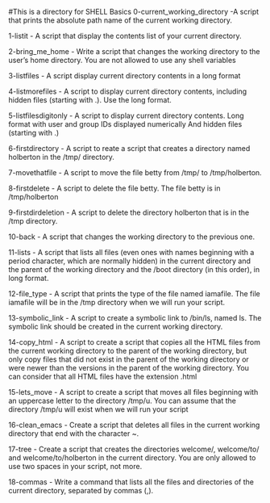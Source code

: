#This is a directory for SHELL Basics
0-current_working_directory -A script that prints the absolute path name of the current working directory.

1-listit - A script that display the contents list of your current directory.

2-bring_me_home - Write a script that changes the working directory to the user’s home directory. You are not allowed to use any shell variables

3-listfiles - A script display current directory contents in a long format

4-listmorefiles - A script to display current directory contents, including hidden files (starting with .). Use the long format.

5-listfilesdigitonly - A script to display current directory contents. Long format with user and group IDs displayed numerically And hidden files (starting with .)

6-firstdirectory - A script to reate a script that creates a directory named holberton in the /tmp/ directory.

7-movethatfile - A script to move the file betty from /tmp/ to /tmp/holberton.

8-firstdelete - A script to delete the file betty. The file betty is in /tmp/holberton

9-firstdirdeletion - A script to delete the directory holberton that is in the /tmp directory.

10-back - A script that changes the working directory to the previous one.

11-lists - A script that lists all files (even ones with names beginning with a period character, which are normally hidden) in the current directory and the parent of the working directory and the /boot directory (in this order), in long format.

12-file_type -  A script that prints the type of the file named iamafile. The file iamafile will be in the /tmp directory when we will run your script.

13-symbolic_link -  A script to create a symbolic link to /bin/ls, named ls. The symbolic link should be created in the current working directory.

14-copy_html -  A script to create a script that copies all the HTML files from the current working directory to the parent of the working directory, but only copy files that did not exist in the parent of the working directory or were newer than the versions in the parent of the working directory. You can consider that all HTML files have the extension .html

15-lets_move - A script to  create a script that moves all files beginning with an uppercase letter to the directory /tmp/u. You can assume that the directory /tmp/u will exist when we will run your script

16-clean_emacs - Create a script that deletes all files in the current working directory that end with the character ~.

17-tree - Create a script that creates the directories welcome/, welcome/to/ and welcome/to/holberton in the current directory. You are only allowed to use two spaces in your script, not more.

18-commas - Write a command that lists all the files and directories of the current directory, separated by commas (,).



